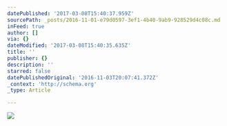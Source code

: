 ```yaml
---
datePublished: '2017-03-08T15:40:37.959Z'
sourcePath: _posts/2016-11-01-e79d0597-3ef1-4b40-9ab9-928529d4c08c.md
inFeed: true
author: []
via: {}
dateModified: '2017-03-08T15:40:35.635Z'
title: ''
publisher: {}
description: ''
starred: false
datePublishedOriginal: '2016-11-03T20:07:41.372Z'
_context: 'http://schema.org'
_type: Article

---
```

![](https://the-grid-user-content.s3-us-west-2.amazonaws.com/5fb934fc-0a1b-4c7a-b6dc-1d20f517fda6.jpg)